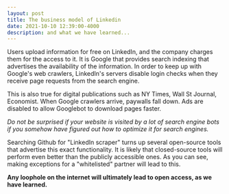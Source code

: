```yaml
---
layout: post
title: The business model of Linkedin 
date: 2021-10-10 12:39:00-4000
description: and what we have learned...
---
```


Users upload information for free on LinkedIn, and the company charges them for the access to it. It is Google that provides search indexing that advertises the availability of the information. In order to keep up with Google's web crawlers, LinkedIn's servers disable login checks when they receive page requests from the search engine. 

This is also true for digital publications such as NY Times, Wall St Journal, Economist. When Google crawlers arrive, paywalls fall down. Ads are disabled to allow Googlebot to download pages faster. 

*Do not be surprised if your website is visited by a lot of search engine bots if you somehow have figured out how to optimize it for search engines.*

Searching Github for "LinkedIn scraper" turns up several open-source tools that advertise this exact functionality. It is likely that closed-source tools will perform even better than the publicly accessible ones. As you can see, making exceptions for a "whitelisted" partner will lead to this. 

**Any loophole on the internet will ultimately lead to open access, as we have learned.**
